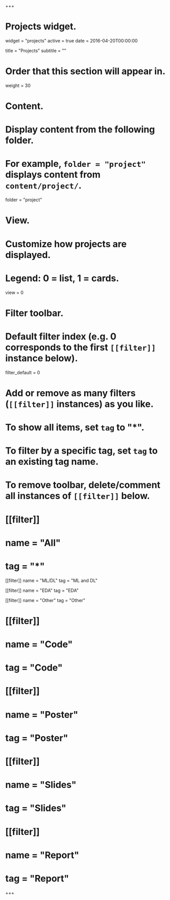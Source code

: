 +++
# Projects widget.
widget = "projects"
active = true
date = 2016-04-20T00:00:00

title = "Projects"
subtitle = ""

# Order that this section will appear in.
weight = 30

# Content.
# Display content from the following folder.
# For example, `folder = "project"` displays content from `content/project/`.
folder = "project"

# View.
# Customize how projects are displayed.
# Legend: 0 = list, 1 = cards.
view = 0

# Filter toolbar.
# Default filter index (e.g. 0 corresponds to the first `[[filter]]` instance below).
filter_default = 0

# Add or remove as many filters (`[[filter]]` instances) as you like.
# To show all items, set `tag` to "*".
# To filter by a specific tag, set `tag` to an existing tag name.
# To remove toolbar, delete/comment all instances of `[[filter]]` below.
# [[filter]]
#   name = "All"
#   tag = "*"

[[filter]]
  name = "ML/DL"
  tag = "ML and DL"

[[filter]]
  name = "EDA"
  tag = "EDA"

[[filter]]
  name = "Other"
  tag = "Other"

# [[filter]]
#   name = "Code"
#   tag = "Code"
# 
# [[filter]]
#   name = "Poster"
#   tag = "Poster"
# 
# [[filter]]
#   name = "Slides"
#   tag = "Slides"
# 
# [[filter]]
#   name = "Report"
#   tag = "Report"

+++


